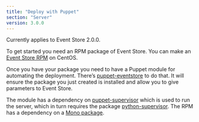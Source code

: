 ```yaml
---
title: "Deploy with Puppet"
section: "Server"
version: 3.0.0
---
```


<span class="note--warning">
Currently applies to Event Store 2.0.0.
</span>

To get started you need an RPM package of Event Store. You can make an [Event Store RPM](https://github.com/haf/fpm-recipes/tree/master/eventstore) on CentOS.

Once you have your package you need to have a Puppet module for automating the deployment. There’s [puppet-eventstore](https://github.com/haf/puppet-eventstore) to do that. It will ensure the package you just created is installed and allow you to give parameters to Event Store.

The module has a dependency on [puppet-supervisor](https://github.com/haf/puppet-supervisor) which is used to run the server, which in turn requires the package [python-supervisor](https://github.com/haf/fpm-recipes/tree/master/python-supervisor). The RPM has a dependency on a [Mono package](https://github.com/haf/fpm-recipes/tree/master/mono).